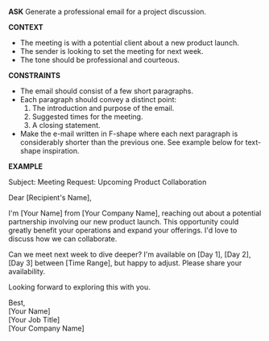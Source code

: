 __ASK__
Generate a professional email for a project discussion.

__CONTEXT__
- The meeting is with a potential client about a new product launch.
- The sender is looking to set the meeting for next week.
- The tone should be professional and courteous.

__CONSTRAINTS__
- The email should consist of a few short paragraphs.
- Each paragraph should convey a distinct point:
  1. The introduction and purpose of the email.
  2. Suggested times for the meeting.
  3. A closing statement.
- Make the e-mail written in F-shape where each next paragraph is considerably shorter than the previous one. See example below for text-shape inspiration.

__EXAMPLE__

Subject: Meeting Request: Upcoming Product Collaboration

Dear [Recipient's Name],

I'm [Your Name] from [Your Company Name], reaching out about a potential partnership involving our new product launch. This opportunity could greatly benefit your operations and expand your offerings. I'd love to discuss how we can collaborate.

Can we meet next week to dive deeper? I'm available on [Day 1], [Day 2], [Day 3] between [Time Range], but happy to adjust. Please share your availability.

Looking forward to exploring this with you. 

Best,  
[Your Name]  
[Your Job Title]  
[Your Company Name]
